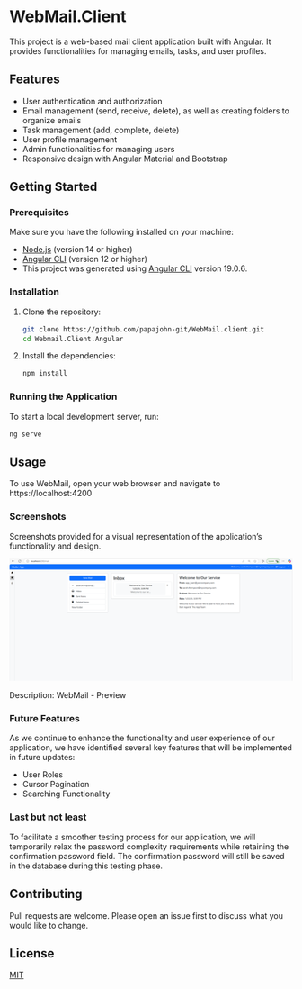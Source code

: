 # WebMail.Client
This project is a web-based mail client application built with Angular. It provides functionalities for managing emails, tasks, and user profiles.

## Features

- User authentication and authorization
- Email management (send, receive, delete), as well as creating folders to organize emails
- Task management (add, complete, delete)
- User profile management
- Admin functionalities for managing users
- Responsive design with Angular Material and Bootstrap

## Getting Started

### Prerequisites

Make sure you have the following installed on your machine:

- [Node.js](https://nodejs.org/) (version 14 or higher)
- [Angular CLI](https://angular.io/cli) (version 12 or higher)
- This project was generated using [Angular CLI](https://github.com/angular/angular-cli) version 19.0.6.

### Installation

1. Clone the repository:

    ```bash
    git clone https://github.com/papajohn-git/WebMail.client.git
    cd Webmail.Client.Angular
    ```

2. Install the dependencies:

    ```bash
    npm install
    ```

### Running the Application

To start a local development server, run:

```bash
ng serve
 ```

## Usage
To use WebMail, open your web browser and navigate to https://localhost:4200


### Screenshots

Screenshots provided for a visual representation of the application’s functionality and design.

![Preview](Screenshots/Screenshot6.png)

   Description: WebMail - Preview

### Future Features
As we continue to enhance the functionality and user experience of our application, we have identified several key features that will be implemented in future updates:
- User Roles
- Cursor Pagination
- Searching Functionality

### Last but not least

To facilitate a smoother testing process for our application, we will temporarily relax the password complexity requirements while retaining the confirmation password field. The confirmation password will still be saved in the database during this testing phase.

## Contributing

Pull requests are welcome. Please open an issue first
to discuss what you would like to change.

## License

[MIT](https://choosealicense.com/licenses/mit/)











